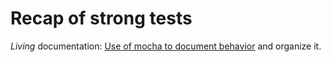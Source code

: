 # Recap of strong tests

_Living_ documentation: [Use of mocha to document behavior](https://github.com/code-craft-a1/test-failer-in-js-bhatiaPankaj/blob/9b1c8890f179e2596af911b877f4f8ae0e83e108/test/tshirts.test.mjs) and organize it.
